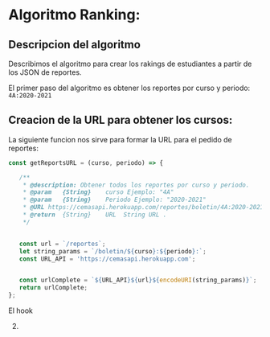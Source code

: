 # Algoritmo Ranking:

## Descripcion del algoritmo  
Describimos el algoritmo para crear los rakings de estudiantes a partir de los JSON de reportes.

 El primer paso del algoritmo es obtener los reportes por curso y periodo:      
 `4A:2020-2021`
 
 ## Creacion de la URL para obtener los cursos: 
 La siguiente funcion nos sirve para formar la URL para el pedido de reportes: 
 ```js
 const getReportsURL = (curso, periodo) => {

	/**
	 * @description: Obtener todos los reportes por curso y periodo. 
	 * @param	{String}	curso Ejemplo: "4A"
	 * @param	{String}	Periodo Ejemplo: "2020-2021"
	 * @URL https://cemasapi.herokuapp.com/reportes/boletin/4A:2020-2021:
	 * @return  {String}	URL	 String URL .
	 */


	const url = `/reportes`;
	let string_params = `/boletin/${curso}:${periodo}:`;
	const URL_API = 'https://cemasapi.herokuapp.com';


	const urlComplete = `${URL_API}${url}${encodeURI(string_params)}`;
	return urlComplete;
};
 ```
 
 El hook 
 
2. 
